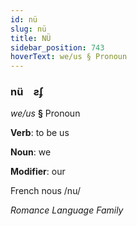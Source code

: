 ```yaml
---
id: nü
slug: nü
title: NÜ
sidebar_position: 743
hoverText: we/us § Pronoun
---
```


### nü&emsp;<span kind="abugida">ƨʄ</span>

*we/us* **§** Pronoun

**Verb**: to be us

**Noun**: we

**Modifier**: our

French nous /nu/

*Romance Language Family*